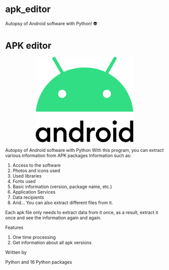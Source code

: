 # apk_editor
Autopsy of Android software with Python! 👽

# APK editor

<p align="center">
  <img src="https://github.com/itsMajid-dev/apk_editor/blob/main/andlog.png" alt="APK" width="310" height="271" />
</p>




Autopsy of Android software with Python
With this program, you can extract various information from APK packages
Information such as:
1. Access to the software
2. Photos and icons used
3. Used libraries
4. Fonts used
5. Basic information (version, package name, etc.)
6. Application Services
7. Data recipients
8. And...
You can also extract different files from it.

Each apk file only needs to extract data from it once, as a result, extract it once and see the information again and again.


Features
1. One time processing
2. Get information about all apk versions

Written by

Python and 16 Python packages

